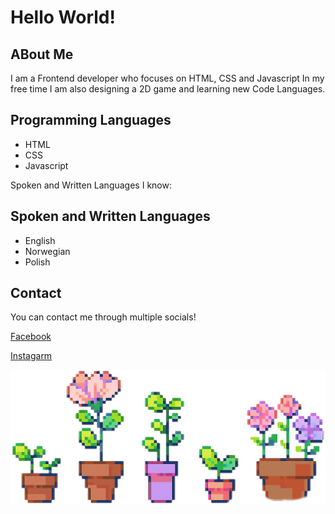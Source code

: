 # Hello World!

## ABout Me
<p>
I am a Frontend developer who focuses on HTML, CSS and Javascript
In my free time I am also designing a 2D game and learning new Code Languages.
</p>

## Programming Languages

- HTML
- CSS
- Javascript

<p>
Spoken and Written Languages I know:
</p>

## Spoken and Written Languages

- English
- Norwegian
- Polish

## Contact

You can contact me through multiple socials!

[Facebook](https://www.facebook.com/weronika.kwidzynska/)

[Instagarm](https://www.instagram.com/werivik/)

<picture>
 <img alt="A 2D, pixelated, cherry blossom branch with pink flowers and hanging heart shaped decorations." src="images\flowers2.png">
</picture>

<!--
**werivik/werivik** is a ✨ _special_ ✨ repository because its `README.md` (this file) appears on your GitHub profile.

Here are some ideas to get you started:

- 🔭 I’m currently working on ...
- 🌱 I’m currently learning ...
- 👯 I’m looking to collaborate on ...
- 🤔 I’m looking for help with ...
- 💬 Ask me about ...
- 📫 How to reach me: ...
- 😄 Pronouns: ...
- ⚡ Fun fact: ...
-->
